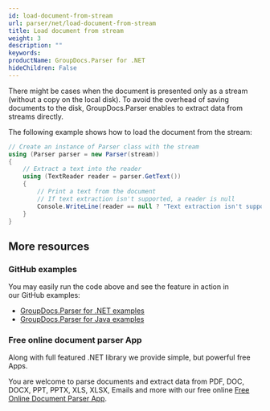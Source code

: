 ```yaml
---
id: load-document-from-stream
url: parser/net/load-document-from-stream
title: Load document from stream
weight: 3
description: ""
keywords: 
productName: GroupDocs.Parser for .NET
hideChildren: False
---
```

There might be cases when the document is presented only as a stream (without a copy on the local disk). To avoid the overhead of saving documents to the disk, GroupDocs.Parser enables to extract data from streams directly.

The following example shows how to load the document from the stream:

```csharp
// Create an instance of Parser class with the stream
using (Parser parser = new Parser(stream))
{
    // Extract a text into the reader
    using (TextReader reader = parser.GetText())
    {
        // Print a text from the document
        // If text extraction isn't supported, a reader is null
        Console.WriteLine(reader == null ? "Text extraction isn't supported" : reader.ReadToEnd());
    }
}
```

## More resources

### GitHub examples

You may easily run the code above and see the feature in action in our GitHub examples:

*   [GroupDocs.Parser for .NET examples](https://github.com/groupdocs-parser/GroupDocs.Parser-for-.NET)    
*   [GroupDocs.Parser for Java examples](https://github.com/groupdocs-parser/GroupDocs.Parser-for-Java)    

### Free online document parser App

Along with full featured .NET library we provide simple, but powerful free Apps.

You are welcome to parse documents and extract data from PDF, DOC, DOCX, PPT, PPTX, XLS, XLSX, Emails and more with our free online [Free Online Document Parser App](https://products.groupdocs.app/parser).